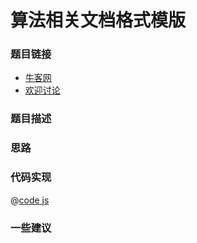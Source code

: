 
# 算法相关文档格式模版

### 题目链接

- [牛客网]()
- [欢迎讨论]()

### 题目描述


### 思路

### 代码实现

@[code js](@code/algorithm/剑指/树/print.js)


### 一些建议